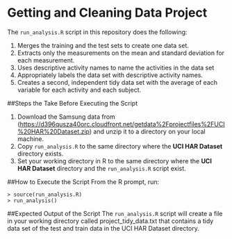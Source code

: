 Getting and Cleaning Data Project
=================================

The ```run_analysis.R``` script in this repository does the following:


1. Merges the training and the test sets to create one data set.
2. Extracts only the measurements on the mean and standard deviation for each measurement.
3. Uses descriptive activity names to name the activities in the data set
4. Appropriately labels the data set with descriptive activity names.
5. Creates a second, independent tidy data set with the average of each variable for each activity and each subject.


##Steps the Take Before Executing the Script
1. Download the Samsung data from (https://d396qusza40orc.cloudfront.net/getdata%2Fprojectfiles%2FUCI%20HAR%20Dataset.zip) 
and unzip it to a directory on your local machine.
2. Copy ```run_analysis.R``` to the same directory where the **UCI HAR Dataset** directory exists.
3. Set your working directory in R to the same directory where the **UCI HAR Dataset** directory and the ```run_analysis.R``` script exist.


##How to Execute the Script
From the R prompt, run:
```
> source(run_analysis.R)
> run_analysis()
```


##Expected Output of the Script
The ```run_analysis.R``` script will create a file in your working directory called project_tidy_data.txt that contains a tidy data set of the test and train data in the UCI HAR Dataset directory.

 
